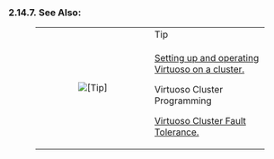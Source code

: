 <div id="id8086" class="section">

<div class="titlepage">

<div>

<div>

### 2.14.7. See Also:

</div>

</div>

</div>

<div class="tip" style="margin-left: 0.5in; margin-right: 0.5in;">

<table data-border="0" data-summary="Tip">
<colgroup>
<col style="width: 50%" />
<col style="width: 50%" />
</colgroup>
<tbody>
<tr class="odd">
<td rowspan="2" style="text-align: center;" data-valign="top"
width="25"><img src="images/tip.png" alt="[Tip]" /></td>
<td style="text-align: left;">Tip</td>
</tr>
<tr class="even">
<td style="text-align: left;" data-valign="top"><p><a
href="clusteroperation.html" class="link"
title="6.3. Virtuoso Cluster Operation">Setting up and operating
Virtuoso on a cluster.</a></p>
<p>Virtuoso Cluster Programming</p>
<p><a href="fault.html" class="link"
title="6.4. Virtuoso Cluster Fault Tolerance">Virtuoso Cluster Fault
Tolerance.</a></p></td>
</tr>
</tbody>
</table>

</div>

</div>

